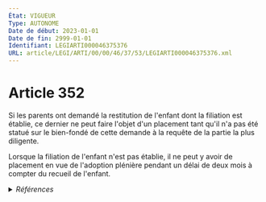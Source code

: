 ```yaml
---
État: VIGUEUR
Type: AUTONOME
Date de début: 2023-01-01
Date de fin: 2999-01-01
Identifiant: LEGIARTI000046375376
URL: article/LEGI/ARTI/00/00/46/37/53/LEGIARTI000046375376.xml
---
```


<h1>Article 352</h1>

Si les parents ont demandé la restitution de l'enfant dont la filiation est
établie, ce dernier ne peut faire l'objet d'un placement tant qu'il n'a pas été
statué sur le bien-fondé de cette demande à la requête de la partie la plus
diligente.<br />

Lorsque la filiation de l'enfant n'est pas établie, il ne peut y avoir de
placement en vue de l'adoption plénière pendant un délai de deux mois à compter
du recueil de l'enfant.


<details>
  <summary><em>Références</em></summary>

  <h2>Articles faisant référence à l'article</h2>
  
  <ul>
    <li>
      <a href="https://legal.tricoteuses.fr//redirection/LEGIARTI000046369154?vers=git&vers=legifrance">Ordonnance n° 2022-1292 du 5 octobre 2022 prise en application de l'article 18 de la loi n° 2022-219 du 21 février 2022 visant à réformer l'adoption - article 9 ENTIEREMENT_MODIF</a> MODIFIE source
    </li>
    <li>
      <a href="https://legal.tricoteuses.fr//redirection/LEGIARTI000045205010?vers=git&vers=legifrance">Code civil - article 351 AUTONOME MODIFIE, en vigueur du 2022-02-23 au 2023-01-01</a> CONCORDANCE cible
    </li>
    <li>
      <a href="https://legal.tricoteuses.fr//redirection/LEGIARTI000046369152?vers=git&vers=legifrance">Ordonnance n° 2022-1292 du 5 octobre 2022 prise en application de l'article 18 de la loi n° 2022-219 du 21 février 2022 visant à réformer l'adoption - article 8 ENTIEREMENT_MODIF</a> DEPLACEMENT cible
    </li>
  </ul>
  
  <h2>Références faites par l'article</h2>
  
  <ul>
    <li>
      1982-10-28 CITATION cible <a href="https://legal.tricoteuses.fr//redirection/LEGIARTI000006682894?vers=git&vers=legifrance">Décret n°82-938 du 28 octobre 1982 CREANT UNE MEDAILLE DE LA FAMILLE FRANCAISE. - article 2 AUTONOME ABROGE, en vigueur du 1983-01-01 au 2004-10-26</a>
    </li>
    <li>
      2002-04-18 CITATION cible <a href="https://legal.tricoteuses.fr//redirection/LEGIARTI000006684416?vers=git&vers=legifrance">Décret n°2002-575 du 18 avril 2002 relatif aux organismes autorisés et habilités pour l'adoption - article 12 AUTONOME ABROGE, en vigueur du 2002-04-25 au 2004-10-26</a>
    </li>
    <li>
      2022-10-05 DEPLACEMENT source <a href="https://legal.tricoteuses.fr//redirection/LEGIARTI000046369152?vers=git&vers=legifrance">Ordonnance n° 2022-1292 du 5 octobre 2022 prise en application de l'article 18 de la loi n° 2022-219 du 21 février 2022 visant à réformer l'adoption - article 8 ENTIEREMENT_MODIF</a>
    </li>
    <li>
      2022-10-05 MODIFIE cible <a href="https://legal.tricoteuses.fr//redirection/LEGIARTI000046369154?vers=git&vers=legifrance">Ordonnance n° 2022-1292 du 5 octobre 2022 prise en application de l'article 18 de la loi n° 2022-219 du 21 février 2022 visant à réformer l'adoption - article 9 ENTIEREMENT_MODIF</a>
    </li>
    <li>
      2999-01-01 CONCORDANCE source <a href="https://legal.tricoteuses.fr//redirection/LEGIARTI000045205010?vers=git&vers=legifrance">Code civil - article 351 AUTONOME MODIFIE, en vigueur du 2022-02-23 au 2023-01-01</a>
    </li>
    <li>
      2999-01-01 CITATION cible <a href="https://legal.tricoteuses.fr//redirection/LEGIARTI000046372141?vers=git&vers=legifrance">Code de l'action sociale et des familles - article L224-6 AUTONOME VIGUEUR, en vigueur depuis le 2023-01-01</a>
    </li>
    <li>
      2999-01-01 CITATION cible <a href="https://legal.tricoteuses.fr//redirection/LEGIARTI000046805763?vers=git&vers=legifrance">Code de l'action sociale et des familles - article R225-25 AUTONOME ABROGE, en vigueur du 2023-01-01 au 2023-08-16</a>
    </li>
    <li>
      2999-01-01 CITATION cible <a href="https://legal.tricoteuses.fr//redirection/LEGIARTI000006681171?vers=git&vers=legifrance">Code de la famille et de l'aide sociale - article 62 AUTONOME ABROGE, en vigueur du 1996-07-06 au 2000-12-23</a>
    </li>
  </ul>
</details>
